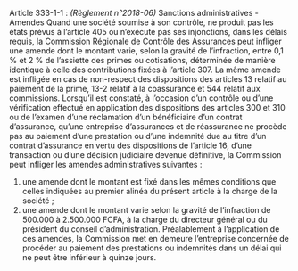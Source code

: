 Article 333-1-1 : _(Règlement n°2018-06)_ Sanctions administratives - Amendes
Quand une société soumise à son contrôle, ne produit pas les états prévus à l’article 405 ou n’exécute pas ses injonctions, dans les délais requis, la Commission Régionale de Contrôle des Assurances peut infliger une amende dont le montant varie, selon la gravité de l’infraction, entre 0,1 % et 2 % de l’assiette des primes ou cotisations, déterminée de manière identique à celle des contributions fixées à l’article 307.
La même amende est infligée en cas de non-respect des dispositions des articles 13 relatif au paiement de la prime, 13-2 relatif à la coassurance et 544 relatif aux commissions.
Lorsqu’il est constaté, à l’occasion d’un contrôle ou d’une vérification effectué en application des dispositions des articles 300 et 310 ou de l’examen d’une réclamation d’un bénéficiaire d’un contrat d’assurance, qu’une entreprise d’assurances et de réassurance ne procède pas au paiement d’une prestation ou d’une indemnité due au titre d’un contrat d’assurance en vertu des dispositions de l’article 16, d’une transaction ou d’une décision judiciaire devenue définitive, la Commission peut infliger les amendes administratives suivantes :
1) une amende dont le montant est fixé dans les mêmes conditions que celles indiquées au premier alinéa du présent article à la charge de la société ;
2) une amende dont le montant varie selon la gravité de l’infraction de 500.000 à 2.500.000 FCFA, à la charge du directeur général ou du président du conseil d’administration.
Préalablement à l’application de ces amendes, la Commission met en demeure l’entreprise concernée de procéder au paiement des prestations ou indemnités dans un délai qui ne peut être inférieur à quinze jours.